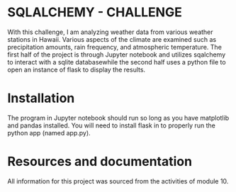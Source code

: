 # SQLALCHEMY - CHALLENGE
With this challenge, I am analyzing weather data from various weather stations in Hawaii.  Various aspects of the climate are examined such as precipitation amounts, rain frequency, and atmospheric temperature.  The first half of the project is through Jupyter notebook and utilizes sqalchemy to interact with a sqlite databasewhile the second half uses a python file to open an instance of flask to display the results.

# Installation
The program in Jupyter notebook should run so long as you have matplotlib and pandas installed.  You will need to install flask in to properly run the python app (named app.py).

# Resources and documentation
All information for this project was sourced from the activities of module 10.
